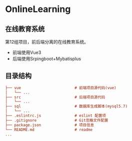 # OnlineLearning
## 在线教育系统  
第12组项目，前后端分离的在线教育系统。
- 前端使用Vue3
- 后端使用Srpingboot+Mybatisplus
## 目录结构
```ini
├── vue                        # 前端项目源代码(vue)
│   └── ...       
├── src                        # 后端项目源代码
│   └── ...                
├── sql                        # 数据库生成脚本(mysql5.7)
│   └── ...                
├── .eslintrc.js               # eslint 配置项
├── .gitignore                 # Git忽略文件配置
├── package.json               # 项目信息
└── README.md                  # readme
...
```
